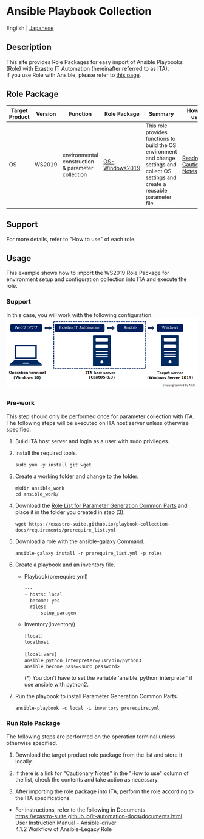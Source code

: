 # Ansible Playbook Collection

English | [Japanese](README.ja.md)  

## Description

This site provides Role Packages for easy import of Ansible Playbooks (Role) with Exastro IT Automation (hereinafter referred to as ITA).  
If you use Role with Ansible, please refer to [this page](README_ansible.md).  

## Role Package

| Target Product | Version | Function | Role Package | Summary | How to use |  
| -------- | ---------- | -------------------- | ------------------------------------------------------------ | ------------------------------------------------------------ | ------------------------------------------------------------ |  
| OS       | WS2019     | environmental construction & parameter collection | [OS-Windows2019](https://github.com/exastro-playbook-collection/OS-Windows2019/releases/download/v21.04/OS-Windows2019.zip) | This role provides functions to build the OS environment and change settings and collect OS settings and create a reusable parameter file. | [Readme](https://github.com/exastro-playbook-collection/OS-Windows2019/blob/master/README.md)<br>[Cautionary Notes](attention/OS-Windows2019.md) |  

## Support

For more details, refer to "How to use" of each role.  

## Usage

This example shows how to import the WS2019 Role Package for environment setup and configuration collection into ITA and execute the role.  

### Support

In this case, you will work with the following configuration.  
![system.png](attachment/system.png)

### Pre-work

This step should only be performed once for parameter collection with ITA.  
The following steps will be executed on ITA host server unless otherwise specified.  

1. Build ITA host server and login as a user with sudo privileges.  

2.  Install the required tools.  
    ```
    sudo yum -y install git wget
    ```

3. Create a working folder and change to the folder.  
    ```
    mkdir ansible_work
    cd ansible_work/
    ```

4. Download the [Role List for Parameter Generation Common Parts](https://exastro-suite.github.io/playbook-collection-docs/requirements/prerequire_list.yml) and place it in the folder you created in step (3).  
    ```
    wget https://exastro-suite.github.io/playbook-collection-docs/requirements/prerequire_list.yml
    ```

5. Download a role with the ansible-galaxy Command.  
    ```
    ansible-galaxy install -r prerequire_list.yml -p roles
    ```

6. Create a playbook and an inventory file.  
    * Playbook(prerequire.yml)
        ```
        ---
        - hosts: local
          become: yes
          roles:
            - setup_paragen
        ```
    * Inventory(inventory)
        ```
        [local]
        localhost

        [local:vars]
        ansible_python_interpreter=/usr/bin/python3
        ansible_become_pass=<sudo password>
        ```
        (*) You don't have to set the variable 'ansible_python_interpreter' if use ansible with python2.  

7. Run the playbook to install Parameter Generation Common Parts.  
    ```
    ansible-playbook -c local -i inventory prerequire.yml
    ```

### Run Role Package

The following steps are performed on the operation terminal unless otherwise specified.  

1. Download the target product role package from the list and store it locally.  

2. If there is a link for "Cautionary Notes" in the "How to use" column of the list, check the contents and take action as necessary.  

3. After importing the role package into ITA, perform the role according to the ITA specifications.  
  * For instructions, refer to the following in Documents.  
    https://exastro-suite.github.io/it-automation-docs/documents.html  
      User Instruction Manual - Ansible-driver  
        4.1.2 Workflow of Ansible-Legacy Role  
